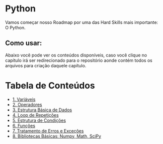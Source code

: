 <h1>Python</h1>
<p>Vamos começar nosso Roadmap por uma das Hard Skills mais importante: O Python. </p>

<h2>Como usar:</h2>
<p>Abaixo você pode ver os conteúdos disponíveis, caso você clique no capítulo irá ser redirecionado para o repositório aonde contém todos os arquivos para criação daquele capítulo.</p>

<h1>Tabela de Conteúdos</h1>
<ul>
   <li><a href="https://github.com/Math-Muniz/Data-Roadmap/tree/main/Data-Science-Roadmap/Python/1.Variaveis">1. Variáveis</a></li>
   <li><a href="https://github.com/Math-Muniz/Data-Roadmap/tree/main/Data-Science-Roadmap/Python/2.Operadores">2. Operadores</a></li>
   <li><a href="https://github.com/Math-Muniz/Data-Roadmap/tree/main/Data-Science-Roadmap/Python/3.Estrutura-Basica-de-Dados">3. Estrutura Básica de Dados</a></li>
   <li><a href="https://github.com/Math-Muniz/Data-Roadmap/tree/main/Data-Science-Roadmap/Python/4.Loop-de-Repeticoes">4. Loop de Repetições</a></li>
   <li><a href="https://github.com/Math-Muniz/Data-Roadmap/tree/main/Data-Science-Roadmap/Python/5.Estrutura-de-Condicoes">5. Estrutura de Condições</a></li>
   <li><a href="https://github.com/Math-Muniz/Data-Roadmap/tree/main/Data-Science-Roadmap/Python/6.Funcoes">6. Funções</a></li>
   <li><a href="https://github.com/Math-Muniz/Data-Roadmap/tree/main/Data-Science-Roadmap/Python/7.Tratamento-de-Erros-e-Excecoes">7. Tratamento de Erros e Exceções</a></li>
   <li><a href="https://github.com/Math-Muniz/Data-Roadmap/tree/main/Data-Science-Roadmap/Python/8.Bibliotecas-Basicas-Numpy-Math-Scipy">8. Bibliotecas Básicas: Numpy, Math, SciPy</a></li>
</ul>
